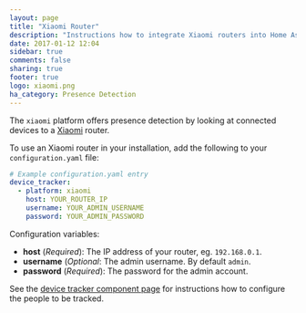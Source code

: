 ```yaml
---
layout: page
title: "Xiaomi Router"
description: "Instructions how to integrate Xiaomi routers into Home Assistant."
date: 2017-01-12 12:04
sidebar: true
comments: false
sharing: true
footer: true
logo: xiaomi.png
ha_category: Presence Detection
---
```



The `xiaomi` platform offers presence detection by looking at connected devices to a [Xiaomi](http://miwifi.com) router.

To use an Xiaomi router in your installation, add the following to your `configuration.yaml` file:

```yaml
# Example configuration.yaml entry
device_tracker:
  - platform: xiaomi
    host: YOUR_ROUTER_IP
    username: YOUR_ADMIN_USERNAME
    password: YOUR_ADMIN_PASSWORD
```

Configuration variables:

- **host** (*Required*): The IP address of your router, eg. `192.168.0.1`.
- **username** (*Optional*: The admin username. By default `admin`.
- **password** (*Required*): The password for the admin account.

See the [device tracker component page](/components/device_tracker/) for instructions how to configure the people to be tracked.

